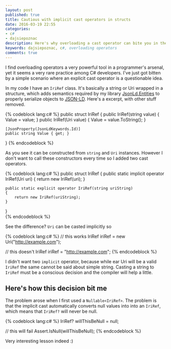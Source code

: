 ```yaml
---
layout: post
published: true
title: Cautious with implicit cast operators in structs
date: 2016-03-19 22:55
categories:
- c#
- dajsiepoznac
description: Here's why overloading a cast operator can bite you in the butt
keywords: dajsiepoznac, c#, overloading operators
comments: true
---
```


I find overloading operators a very powerful tool in a programmer's arsenal, yet it seems a very rare practice among C#
developers. I've just got bitten by a simple scenario where an explicit cast operator is a questionable idea.

<!--more-->

In my code I have an `IriRef` class. It's basically a string or Uri wrapped in a structure, which adds semantics required
by my library [JsonLd.Entities][ld-entities] to properly serialize objects to [JSON-LD][JSON-LD]. Here's a excerpt, with 
other stuff removed.

{% codeblock lang:c# %}
public struct IriRef
{
    public IriRef(string value) { Value = value; }
    public IriRef(Uri value) { Value = value.ToString(); }
    
    [JsonProperty(JsonLdKeywords.Id)]
    public string Value { get; }
}
{% endcodeblock %}

As you see it can be constructed from `string` and `Uri` instances. However I don't want to call these constructors every
time so I added two cast operators.

{% codeblock lang:c# %}
public struct IriRef
{
    public static implicit operator IriRef(Uri uri)
    {
        return new IriRef(uri);
    }

    public static explicit operator IriRef(string uriString)
    {
        return new IriRef(uriString);
    }
}   
{% endcodeblock %}

See the difference? `Uri` can be casted implicitly so 

{% codeblock lang:c# %}
// this works
IriRef iriRef = new Uri("http://example.com");

// this doesn't
IriRef iriRef = "http://example.com";
{% endcodeblock %}

I didn't want two `implicit` operator, because while ear Uri will be a valid `IriRef` the same cannot be said about
simple string. Casting a string to `IriRef` must be a conscious decision and the compiler will help a little.

## Here's how this decision bit me

The problem arose when I first used a `Nullable<IriRef>`. The problem is that the implicit cast automatically converts
null values into into an `IriRef`, which means that `IriRef?` will never be null.

{% codeblock lang:c# %}
IriRef? willThisBeNull = null;

// this will fail
Assert.IsNull(willThisBeNull);
{% endcodeblock %}

Very interesting lesson indeed :)

[ld-entities]: http://github.com/wikibus/jsonld.entities
[JSON-LD]: http://json-ld.org